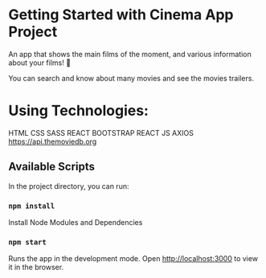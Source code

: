 # Getting Started with Cinema App Project

An app that shows the main films of the moment, and various information about your films! 🎥

You can search and know about many movies and see the movies trailers.

# Using Technologies:

HTML
CSS
SASS
REACT BOOTSTRAP
REACT JS
AXIOS
https://api.themoviedb.org

## Available Scripts

In the project directory, you can run:

### `npm install`

Install Node Modules and Dependencies

### `npm start`

Runs the app in the development mode.
Open [http://localhost:3000](http://localhost:3000) to view it in the browser.

